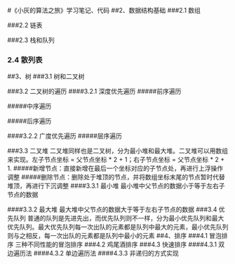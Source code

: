 #《小灰的算法之旅》学习笔记、代码
##2、数据结构基础
###2.1 数组

###2.2 链表

###2.3 栈和队列

### 2.4 散列表
##3、树
###3.1 树和二叉树

###3.2 二叉树的遍历
####3.2.1 深度优先遍历
#####前序遍历

#####中序遍历

#####后序遍历

####3.2.2 广度优先遍历
#####层序遍历

###3.3 二叉堆
二叉堆同样也是二叉树，分为最小堆和最大堆。二叉堆可以用数组来实现。左子节点坐标 = 父节点坐标 * 2 + 1；右子节点坐标 = 父节点坐标 * 2 + 1.
#####新增节点：直接新增在最后一个坐标对应的子节点处，再进行上浮操作调整
#####删除节点：删除处于堆顶的节点，并将数组坐标末尾的节点暂时代替堆顶，再进行下沉调整
####3.3.1 最小堆
最小堆中父节点的数据小于等于左右子节点的数据

####3.3.2 最大堆
最大堆中父节点的数据大于等于左右子节点的数据
###3.4 优先队列
普通的队列是先进先出，而优先队列则不一样，分为最小优先队列和最大优先队列。最大优先队列每一次出队的元素都是队列中最大的元素，最小优先队列则与之相反，每一次出队的元素都是队列中最小的元素
##4、排序
###4.1 冒泡排序
三种不同性能的冒泡排序
###4.2 鸡尾酒排序
###4.3 快速排序
####4.3.1 双边遍历法
####4.3.2 单边遍历法
####4.3.3 非递归的方式实现

